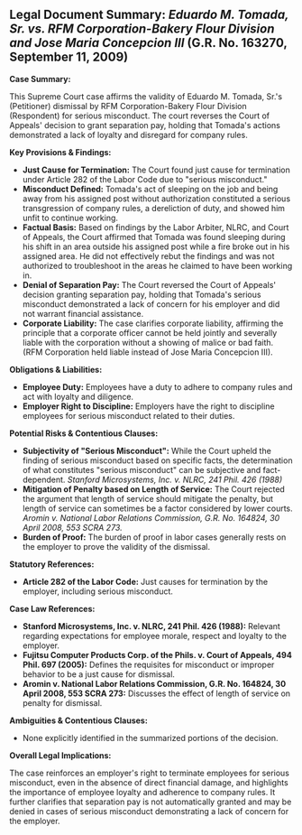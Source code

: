 ## Legal Document Summary: *Eduardo M. Tomada, Sr. vs. RFM Corporation-Bakery Flour Division and Jose Maria Concepcion III* (G.R. No. 163270, September 11, 2009)

**Case Summary:**

This Supreme Court case affirms the validity of Eduardo M. Tomada, Sr.'s (Petitioner) dismissal by RFM Corporation-Bakery Flour Division (Respondent) for serious misconduct. The court reverses the Court of Appeals' decision to grant separation pay, holding that Tomada's actions demonstrated a lack of loyalty and disregard for company rules.

**Key Provisions & Findings:**

*   **Just Cause for Termination:** The Court found just cause for termination under Article 282 of the Labor Code due to "serious misconduct."
*   **Misconduct Defined:** Tomada's act of sleeping on the job and being away from his assigned post without authorization constituted a serious transgression of company rules, a dereliction of duty, and showed him unfit to continue working.
*   **Factual Basis:** Based on findings by the Labor Arbiter, NLRC, and Court of Appeals, the Court affirmed that Tomada was found sleeping during his shift in an area outside his assigned post while a fire broke out in his assigned area. He did not effectively rebut the findings and was not authorized to troubleshoot in the areas he claimed to have been working in.
*   **Denial of Separation Pay:** The Court reversed the Court of Appeals' decision granting separation pay, holding that Tomada's serious misconduct demonstrated a lack of concern for his employer and did not warrant financial assistance.
*   **Corporate Liability:** The case clarifies corporate liability, affirming the principle that a corporate officer cannot be held jointly and severally liable with the corporation without a showing of malice or bad faith. (RFM Corporation held liable instead of Jose Maria Concepcion III).

**Obligations & Liabilities:**

*   **Employee Duty:** Employees have a duty to adhere to company rules and act with loyalty and diligence.
*   **Employer Right to Discipline:** Employers have the right to discipline employees for serious misconduct related to their duties.

**Potential Risks & Contentious Clauses:**

*   **Subjectivity of "Serious Misconduct":** While the Court upheld the finding of serious misconduct based on specific facts, the determination of what constitutes "serious misconduct" can be subjective and fact-dependent. *Stanford Microsystems, Inc. v. NLRC, 241 Phil. 426 (1988)*
*   **Mitigation of Penalty based on Length of Service:** The Court rejected the argument that length of service should mitigate the penalty, but length of service can sometimes be a factor considered by lower courts. *Aromin v. National Labor Relations Commission, G.R. No. 164824, 30 April 2008, 553 SCRA 273.*
*   **Burden of Proof:** The burden of proof in labor cases generally rests on the employer to prove the validity of the dismissal.

**Statutory References:**

*   **Article 282 of the Labor Code:** Just causes for termination by the employer, including serious misconduct.

**Case Law References:**

*   **Stanford Microsystems, Inc. v. NLRC, 241 Phil. 426 (1988):** Relevant regarding expectations for employee morale, respect and loyalty to the employer.
*   **Fujitsu Computer Products Corp. of the Phils. v. Court of Appeals, 494 Phil. 697 (2005):** Defines the requisites for misconduct or improper behavior to be a just cause for dismissal.
*   **Aromin v. National Labor Relations Commission, G.R. No. 164824, 30 April 2008, 553 SCRA 273:** Discusses the effect of length of service on penalty for dismissal.

**Ambiguities & Contentious Clauses:**

*   None explicitly identified in the summarized portions of the decision.

**Overall Legal Implications:**

The case reinforces an employer's right to terminate employees for serious misconduct, even in the absence of direct financial damage, and highlights the importance of employee loyalty and adherence to company rules. It further clarifies that separation pay is not automatically granted and may be denied in cases of serious misconduct demonstrating a lack of concern for the employer.
